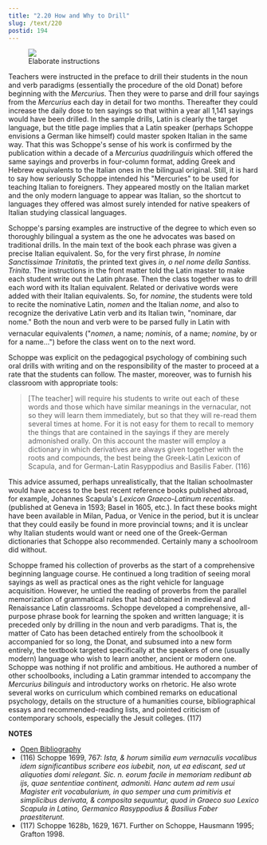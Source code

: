 ```yaml
---
title: "2.20 How and Why to Drill"
slug: /text/220
postid: 194
---
```


<figure class="mkdn-figure">
    <div onClick="createLightbox('/images_full/2.00_Chapter_Two/3A-434,Mercurius-Biljingujs,-pg.766-767.jpg','Elaborate instructions')" class="mkdn-image-link" id="lbimage">
    <img class="mkdn-image" src="/images_full/2.00_Chapter_Two/3A-434,Mercurius-Biljingujs,-pg.766-767.jpg" />
    <figcaption class="mkdn-figcaption">Elaborate instructions</figcaption>
    </div>
</figure>

Teachers were instructed in the preface to drill their students in the noun and verb paradigms (essentially the procedure of the old Donat) before beginning with the *Mercurius*. Then they were to parse and drill four sayings from the *Mercurius* each day in detail for two months. Thereafter they could increase the daily dose to ten sayings so that within a year all 1,141 sayings would have been drilled. In the sample drills, Latin is clearly the target language, but the title page implies that a Latin speaker (perhaps Schoppe envisions a German like himself) could master spoken Italian in the same way. That this was Schoppe's sense of his work is confirmed by the publication within a decade of a *Mercurius quadrilinguis* which offered the same sayings and proverbs in four-column format, adding Greek and Hebrew equivalents to the Italian ones in the bilingual original. Still, it is hard to say how seriously Schoppe intended his "Mercuries" to be used for teaching Italian to foreigners. They appeared mostly on the Italian market and the only modern language to appear was Italian, so the shortcut to languages they offered was almost surely intended for native speakers of Italian studying classical languages.

Schoppe's parsing examples are instructive of the degree to which even so thoroughly bilingual a system as the one he advocates was based on traditional drills. In the main text of the book each phrase was given a precise Italian equivalent. So, for the very first phrase, *In nomine Sanctissimae Trinitatis*, the printed text gives *in, o nel nome della Santiss. Trinita*. The instructions in the front matter told the Latin master to make each student write out the Latin phrase. Then the class together was to drill each word with its Italian equivalent. Related or derivative words were added with their Italian equivalents. So, for *nomine*, the students were told to recite the nominative Latin, *nomen* and the Italian *nome*, and also to recognize the derivative Latin verb and its Italian twin, "nominare, dar nome." Both the noun and verb were to be parsed fully in Latin with vernacular equivalents ("*nomen*, a name; *nominis*, of a name; *nomine*, by or for a name...") before the class went on to the next word.

Schoppe was explicit on the pedagogical psychology of combining such oral drills with writing and on the responsibility of the master to proceed at a rate that the students can follow. The master, moreover, was to furnish his classroom with appropriate tools:

> [The teacher] will require his students to write out each of these words and those which have similar meanings in the vernacular, not so they will learn them immediately, but so that they will re-read them several times at home. For it is not easy for them to recall to memory the things that are contained in the sayings if they are merely admonished orally. On this account the master will employ a dictionary in which derivatives are always given together with the roots and compounds, the best being the Greek-Latin Lexicon of Scapula, and for German-Latin Rasyppodius and Basilis Faber. (116)

This advice assumed, perhaps unrealistically, that the Italian schoolmaster would have access to the best recent reference books published abroad, for example, Johannes Scapula's *Lexicon* *Graeco-Latinum recentiss*. (published at Geneva in 1593; Basel in 1605, etc.). In fact these books might have been available in Milan, Padua, or Venice in the period, but it is unclear that they could easily be found in more provincial towns; and it is unclear why Italian students would want or need one of the Greek-German dictionaries that Schoppe also recommended. Certainly many a schoolroom did without.

Schoppe framed his collection of proverbs as the start of a comprehensive beginning language course. He continued a long tradition of seeing moral sayings as well as practical ones as the right vehicle for language acquisition. However, he untied the reading of proverbs from the parallel memorization of grammatical rules that had obtained in medieval and Renaissance Latin classrooms. Schoppe developed a comprehensive, all-purpose phrase book for learning the spoken and written language; it is preceded only by drilling in the noun and verb paradigms. That is, the matter of Cato has been detached entirely from the schoolbook it accompanied for so long, the Donat, and subsumed into a new form entirely, the textbook targeted specifically at the speakers of one (usually modern) language who wish to learn another, ancient or modern one. Schoppe was nothing if not prolific and ambitious. He authored a number of other schoolbooks, including a Latin grammar intended to accompany the *Mercurius bilinguis* and introductory works on rhetoric. He also wrote several works on curriculum which combined remarks on educational psychology, details on the structure of a humanities course, bibliographical essays and recommended-reading lists, and pointed criticism of contemporary schools, especially the Jesuit colleges. (117)

**NOTES**
* [Open Bibliography](/bibliography.pdf)
* (116) Schoppe 1699, 767: *Ista, &amp; horum similia eum vernaculis vocalibus idem significantibus scribere eos iubebit, non, ut ea ediscant, sed ut aliquoties domi relegant. Sic. n. eorum facile in memoriam redibunt ab ijs, quae sententiae continent, admoniti. Hanc autem ad rem usui Magister erit vocabularium, in quo semper una cum primitivis et simplicibus derivata, &amp; composita sequuntur, quod in Graeco suo Lexico Scapula in Latino, Germanico Rasyppodius &amp; Basilius Faber praestiterunt.*
* (117) Schoppe 1628b, 1629, 1671. Further on Schoppe, Hausmann 1995; Grafton 1998.
